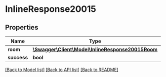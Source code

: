 # InlineResponse20015

## Properties
Name | Type | Description | Notes
------------ | ------------- | ------------- | -------------
**room** | [**\Swagger\Client\Model\InlineResponse20015Room**](InlineResponse20015Room.md) |  | [optional] 
**success** | **bool** |  | [optional] 

[[Back to Model list]](../../README.md#documentation-for-models) [[Back to API list]](../../README.md#documentation-for-api-endpoints) [[Back to README]](../../README.md)

